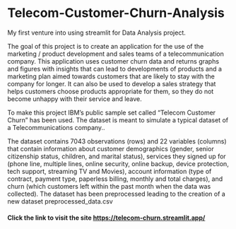 # Telecom-Customer-Churn-Analysis

My first venture into using streamlit for Data Analysis project. 

The goal of this project is to create an application for the use of the marketing / product
development and sales teams of a telecommunication company. This application uses
customer churn data and returns graphs and figures with insights that can lead to
developments of products and a marketing plan aimed towards customers that are likely
to stay with the company for longer. It can also be used to develop a sales strategy that
helps customers choose products appropriate for them, so they do not become unhappy
with their service and leave.


To make this project IBM’s public sample set called “Telecom Customer
Churn” has been used. The dataset is meant to simulate a typical dataset of a Telecommunications
company..

The dataset contains 7043 observations (rows) and 22 variables (columns) that contain
information about customer demographics (gender, senior citizenship status, children,
and marital status), services they signed up for (phone line, multiple lines, online
security, online backup, device protection, tech support, streaming TV and Movies),
account information (type of contract, payment type, paperless billing, monthly and total
charges), and churn (which customers left within the past month when the data was
collected). The dataset has been preprocessed leading to the creation of a new dataset preprocessed_data.csv


#### Click the link to visit the site https://telecom-churn.streamlit.app/
